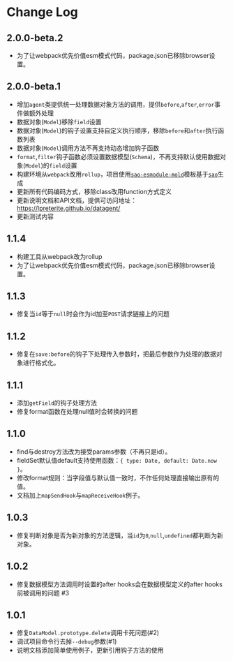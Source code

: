 # Change Log

## 2.0.0-beta.2

- 为了让webpack优先价值esm模式代码，package.json已移除browser设置。

## 2.0.0-beta.1

- 增加`agent`类提供统一处理数据对象方法的调用，提供`before`,`after`,`error`事件做额外处理
- 数据对象(`Model`)移除`field`设置
- 数据对象(`Model`)的钩子设置支持自定义执行顺序，移除`before`和`after`执行函数列表
- 数据对象(`Model`)调用方法不再支持动态增加钩子函数
- `format`,`filter`钩子函数必须设置数据模型(`Schema`)，不再支持默认使用数据对象(`Model`)的`field`设置
- 构建环境从`webpack`改用`rollup`，项目使用[`sao-esmodule-mold`](https://github.com/lpreterite/sao-esmodule-mold)模板基于[`sao`](https://github.com/saojs/sao)生成
- 更新所有代码编码方式，移除class改用function方式定义
- 更新说明文档和API文档，提供可访问地址：https://lpreterite.github.io/datagent/
- 更新测试内容

## 1.1.4

- 构建工具从webpack改为rollup
- 为了让webpack优先价值esm模式代码，package.json已移除browser设置。

## 1.1.3

- 修复当`id`等于`null`时会作为id加至`POST`请求链接上的问题

## 1.1.2

- 修复在`save:before`的钩子下处理传入参数时，把最后参数作为处理的数据对象进行格式化。

## 1.1.1

- 添加`getField`的钩子处理方法
- 修复format函数在处理null值时会转换的问题

## 1.1.0

- find与destroy方法改为接受params参数（不再只是id）。
- fieldSet默认值default支持使用函数：`{ type: Date, default: Date.now }`。
- 修改format规则：当字段值与默认值一致时，不作任何处理直接输出原有的值。
- 文档加上`mapSendHook`与`mapReceiveHook`例子。

## 1.0.3

- 修复判断对象是否为新对象的方法逻辑，当`id`为`0`,`null`,`undefined`都判断为新对象。

## 1.0.2

- 修复数据模型方法调用时设置的after hooks会在数据模型定义的after hooks前被调用的问题 #3

## 1.0.1

- 修复`DataModel.prototype.delete`调用卡死问题(#2)
- 调试项目命令行去掉`--debug`参数(#1)
- 说明文档添加简单使用例子，更新引用钩子方法的使用
